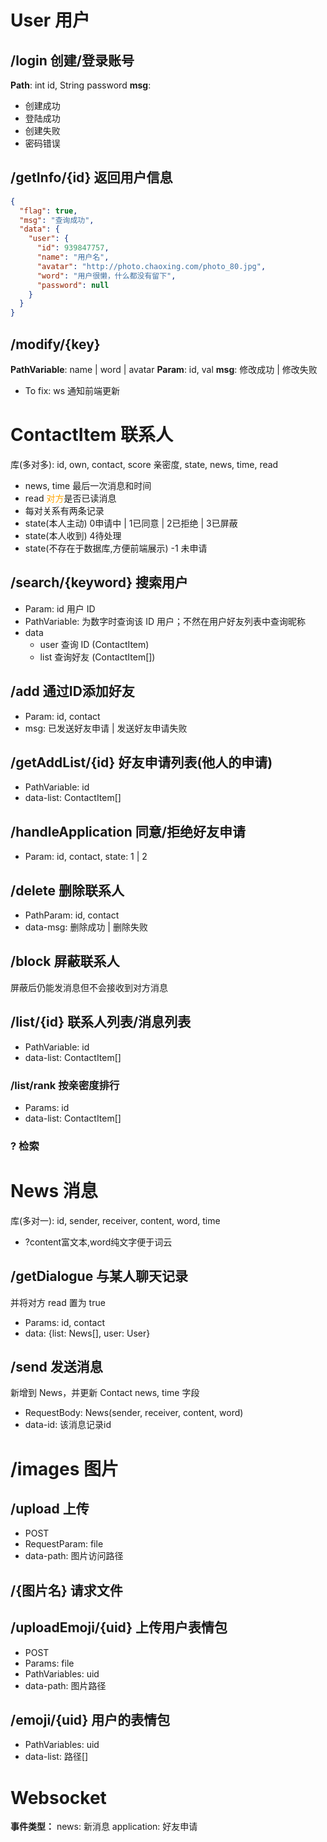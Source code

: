 # User 用户

## /login 创建/登录账号
**Path**: int id, String password
**msg**: 
+ 创建成功
+ 登陆成功
+ 创建失败
+ 密码错误

## /getInfo/{id} 返回用户信息

```json
{
  "flag": true,
  "msg": "查询成功",
  "data": {
    "user": {
      "id": 939847757,
      "name": "用户名",
      "avatar": "http://photo.chaoxing.com/photo_80.jpg",
      "word": "用户很懒，什么都没有留下",
      "password": null
    }
  }
}
```

## /modify/{key}
**PathVariable**: name | word | avatar
**Param**: id, val
**msg**: 修改成功 | 修改失败
+ To fix: ws 通知前端更新

# ContactItem 联系人
库(多对多): id, own, contact, score 亲密度, state, news, time, read
+ news, time 最后一次消息和时间
+ read <span style="color:orange">对方</span>是否已读消息
+ 每对关系有两条记录
+ state(本人主动) 0申请中 | 1已同意 | 2已拒绝 | 3已屏蔽
+ state(本人收到) 4待处理
+ state(不存在于数据库,方便前端展示) -1 未申请

## /search/{keyword} 搜索用户
+ Param: id 用户 ID
+ PathVariable: 为数字时查询该 ID 用户；不然在用户好友列表中查询昵称
+ data
  + user 查询 ID (ContactItem)
  + list 查询好友 (ContactItem[])

## /add 通过ID添加好友
+ Param: id, contact
+ msg: 已发送好友申请 | 发送好友申请失败

## /getAddList/{id} 好友申请列表(他人的申请)
+ PathVariable: id
+ data-list: ContactItem[]

## /handleApplication 同意/拒绝好友申请
+ Param: id, contact, state: 1 | 2

## /delete 删除联系人
+ PathParam: id, contact
+ data-msg: 删除成功 | 删除失败

## /block 屏蔽联系人
屏蔽后仍能发消息但不会接收到对方消息

## /list/{id} 联系人列表/消息列表
+ PathVariable: id
+ data-list: ContactItem[]

### /list/rank 按亲密度排行
+ Params: id
+ data-list: ContactItem[]

### ? 检索

# News 消息
库(多对一): id, sender, receiver, content, word, time
+ ?content富文本,word纯文字便于词云

## /getDialogue 与某人聊天记录
并将对方 read 置为 true
+ Params: id, contact
+ data: {list: News[], user: User}

## /send 发送消息
新增到 News，并更新 Contact news, time 字段
+ RequestBody: News(sender, receiver, content, word)
+ data-id: 该消息记录id

# /images 图片

## /upload 上传
+ POST
+ RequestParam: file
+ data-path: 图片访问路径

## /{图片名} 请求文件

## /uploadEmoji/{uid} 上传用户表情包
+ POST
+ Params: file
+ PathVariables: uid
+ data-path: 图片路径

## /emoji/{uid} 用户的表情包
+ PathVariables: uid
+ data-list: 路径[]

# Websocket
**事件类型：**
news: 新消息
application: 好友申请